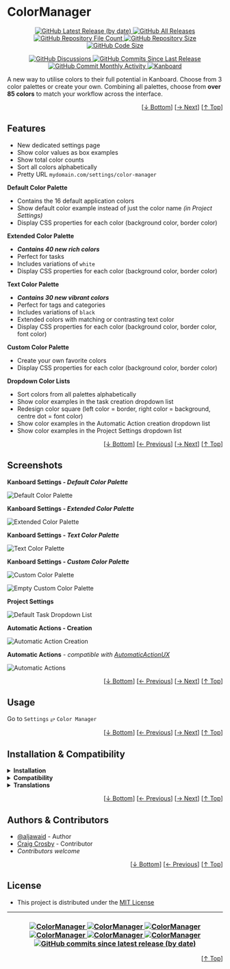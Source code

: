 <h1 name="readme-top">ColorManager</h1>
<p align="center">
    <a href="https://github.com/aljawaid/ColorManager/releases">
        <img src="https://img.shields.io/github/v/release/aljawaid/ColorManager?style=for-the-badge&color=brightgreen" alt="GitHub Latest Release (by date)" title="GitHub Latest Release (by date)">
    </a>
    <a href="https://github.com/aljawaid/ColorManager/releases">
        <img src="https://img.shields.io/github/downloads/aljawaid/ColorManager/total?style=for-the-badge&color=orange" alt="GitHub All Releases" title="GitHub All Downloads">
    </a>
    <a href="https://github.com/aljawaid/ColorManager/releases">
        <img src="https://img.shields.io/github/directory-file-count/aljawaid/ColorManager?style=for-the-badge&color=orange" alt="GitHub Repository File Count" title="GitHub Repository File Count">
    </a>
    <a href="https://github.com/aljawaid/ColorManager/releases">
        <img src="https://img.shields.io/github/repo-size/aljawaid/ColorManager?style=for-the-badge&color=orange" alt="GitHub Repository Size" title="GitHub Repository Size">
    </a>
    <a href="https://github.com/aljawaid/ColorManager/releases">
        <img src="https://img.shields.io/github/languages/code-size/aljawaid/ColorManager?style=for-the-badge&color=orange" alt="GitHub Code Size" title="GitHub Code Size">
    </a>
</p>
<p align="center">
    <a href="https://github.com/aljawaid/ColorManager/discussions">
        <img src="https://img.shields.io/github/discussions/aljawaid/ColorManager?style=for-the-badge&color=blue" alt="GitHub Discussions" title="Read Discussions">
    </a>
    <a href="https://github.com/aljawaid/ColorManager/compare">
        <img src="https://img.shields.io/github/commits-since/aljawaid/ColorManager/latest?include_prereleases&style=for-the-badge&color=blue" alt="GitHub Commits Since Last Release" title="GitHub Commits Since Last Release">
    </a>
    <a href="https://github.com/aljawaid/ColorManager/compare">
        <img src="https://img.shields.io/github/commit-activity/m/aljawaid/ColorManager?style=for-the-badge&color=blue" alt="GitHub Commit Monthly Activity" title="GitHub Commit Monthly Activity">
    </a>
    <a href="https://github.com/kanboard/kanboard" title="Kanboard - Kanban Project Management Software">
        <img src="https://img.shields.io/badge/Plugin%20for-kanboard-D40000?style=for-the-badge&labelColor=000000" alt="Kanboard">
    </a>
</p>

A new way to utilise colors to their full potential in Kanboard.  Choose from 3 color palettes or create your own. Combining all palettes, choose from **over 85 colors** to match your workflow across the interface.

<p align="right">[<a href="#readme-bottom">&#8595; Bottom</a>] [<a href="#screenshots">&#8594; Next</a>] [<a href="#readme-top">&#8593; Top</a>]</p>

## Features

- New dedicated settings page
- Show color values as box examples
- Show total color counts
- Sort all colors alphabetically
- Pretty URL `mydomain.com/settings/color-manager`

**Default Color Palette**   
- Contains the 16 default application colors
- Show default color example instead of just the color name _(in Project Settings)_
- Display CSS properties for each color (background color, border color)

**Extended Color Palette**  
- **_Contains 40 new rich colors_**
- Perfect for tasks
- Includes variations of `white`
- Display CSS properties for each color (background color, border color)

**Text Color Palette**  
- **_Contains 30 new vibrant colors_**
- Perfect for tags and categories
- Includes variations of `black`
- Extended colors with matching or contrasting text color
- Display CSS properties for each color (background color, border color, font color)

**Custom Color Palette**  
- Create your own favorite colors
- Display CSS properties for each color (background color, border color)

**Dropdown Color Lists**  
- Sort colors from all palettes alphabetically
- Show color examples in the task creation dropdown list
- Redesign color square (left color = border, right color = background, centre dot = font color)
- Show color examples in the Automatic Action creation dropdown list
- Show color examples in the Project Settings dropdown list

<p align="right">[<a href="#readme-bottom">&#8595; Bottom</a>] [<a href="#features">&#8592; Previous</a>] [<a href="#usage">&#8594; Next</a>] [<a href="#readme-top">&#8593; Top</a>]</p>

## Screenshots

**Kanboard Settings - _Default Color Palette_**  

![Default Color Palette](../master/screenshot-settings-default-palette.png "Default Color Palette")

**Kanboard Settings - _Extended Color Palette_**  

![Extended Color Palette](../master/screenshot-settings-extended-palette.png "Extended Color Palette")

**Kanboard Settings - _Text Color Palette_**  

![Text Color Palette](../master/screenshot-settings-text-palette.png "Text Color Palette")

**Kanboard Settings - _Custom Color Palette_**  

![Custom Color Palette](../master/screenshot-settings-custom-palette.png "Custom Color Palette")

![Empty Custom Color Palette](../master/screenshot-settings-custom-palette-empty.png "Empty Custom Color Palette")

**Project Settings**  

![Default Task Dropdown List](../master/screenshot-default-task-dropdown-list.png "Default Task Dropdown List")

**Automatic Actions - Creation**  

![Automatic Action Creation](../master/screenshot-automatic-action-dropdown-list.png "Automatic Action Dropdown List")

**Automatic Actions** _- compatible with [AutomaticActionUX](https://github.com/aljawaid/AutomaticActionUX)_

![Automatic Actions](../master/screenshot-automatic-action-interface.png "Automatic Actions")

<p align="right">[<a href="#readme-bottom">&#8595; Bottom</a>] [<a href="#features">&#8592; Previous</a>] [<a href="#installation--compatibility">&#8594; Next</a>] [<a href="#readme-top">&#8593; Top</a>]</p>

## Usage

Go to `Settings` &#10562; `Color Manager`

<p align="right">[<a href="#readme-bottom">&#8595; Bottom</a>] [<a href="#screenshots">&#8592; Previous</a>] [<a href="#authors--contributors">&#8594; Next</a>] [<a href="#readme-top">&#8593; Top</a>]</p>

## Installation & Compatibility

<details>
    <summary><strong>Installation</strong></summary>

- Install via the **[Kanboard](https://github.com/kanboard/kanboard "Kanboard - Kanban Project Management Software") Plugin Directory** or see [INSTALL.md](../master/INSTALL.md)
- Read the full [**Changelog**](../master/changelog.md "See changes") to see the latest updates

</details>
<details>
    <summary><strong>Compatibility</strong></summary>

- Requires [Kanboard](https://github.com/kanboard/kanboard "Kanboard - Kanban Project Management Software") ≥`1.2.20`
- **Other Plugins & Action Plugins**
  - _No known issues_
  - Compatible with [AutomaticActionUX](https://github.com/aljawaid/AutomaticActionUX), [KanboardCSS](https://github.com/aljawaid/KanboardCSS), [PluginManager](https://github.com/aljawaid/PluginManager), [TagManager](https://github.com/aljawaid/TagManager), [ThemeMaestro](https://github.com/JustFxDev/ThemeMaestro)
- **Core Files & Templates**
  - _No template overrides_
  - _No database changes_

</details>
<details>
    <summary><strong>Translations</strong></summary>

- English (UK), German
- _Starter template available_

</details>

<p align="right">[<a href="#readme-bottom">&#8595; Bottom</a>] [<a href="#usage">&#8592; Previous</a>] [<a href="#license">&#8594; Next</a>] [<a href="#readme-top">&#8593; Top</a>]</p>

## Authors & Contributors

- [@aljawaid](https://github.com/aljawaid) - Author
- [Craig Crosby](https://github.com/creecros) - Contributor
- _Contributors welcome_

<p align="right">[<a href="#readme-bottom">&#8595; Bottom</a>] [<a href="#installation--compatibility">&#8592; Previous</a>] [<a href="#readme-top">&#8593; Top</a>]</p>

## License

- This project is distributed under the [MIT License](../master/LICENSE "Read The MIT license")

---

<h3 align="center">
    <a href="https://github.com/aljawaid/ColorManager/stargazers" title="View Stargazers">
        <img src="https://img.shields.io/github/stars/aljawaid/ColorManager?logo=github&style=flat-square" alt="ColorManager">
    </a>
    <a href="https://github.com/aljawaid/ColorManager/forks" title="See Forks">
        <img src="https://img.shields.io/github/forks/aljawaid/ColorManager?logo=github&style=flat-square" alt="ColorManager">
    </a>
    <a href="https://github.com/aljawaid/ColorManager/blob/master/LICENSE" title="Read License">
        <img src="https://img.shields.io/github/license/aljawaid/ColorManager?style=flat-square" alt="ColorManager">
    </a>
    <a href="https://github.com/aljawaid/ColorManager/issues" title="Open Issues">
        <img src="https://img.shields.io/github/issues-raw/aljawaid/ColorManager?style=flat-square" alt="ColorManager">
    </a>
    <a href="https://github.com/aljawaid/ColorManager/issues?q=is%3Aissue+is%3Aclosed" title="Closed Issues">
        <img src="https://img.shields.io/github/issues-closed/aljawaid/ColorManager?style=flat-square" alt="ColorManager">
    </a>
    <a href="https://github.com/aljawaid/ColorManager/discussions" title="Read Discussions">
        <img src="https://img.shields.io/github/discussions/aljawaid/ColorManager?style=flat-square" alt="ColorManager">
    </a>
    <a href="https://github.com/aljawaid/ColorManager/compare/" title="Latest Commits">
        <img alt="GitHub commits since latest release (by date)" src="https://img.shields.io/github/commits-since/aljawaid/ColorManager/latest?style=flat-square">
    </a>
</h3>
<a name="readme-bottom"></a>
<p align="right">[<a href="#readme-top">&#8593; Top</a>]</p>
